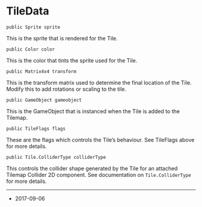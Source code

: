 # TileData

```
public Sprite sprite
```

This is the sprite that is rendered for the Tile.

```
public Color color
```

This is the color that tints the sprite used for the Tile.

```
public Matrix4x4 transform
```

This is the transform matrix used to determine the final location of the Tile. Modify this to add rotations or scaling to the tile.

```
public GameObject gameobject
```

This is the GameObject that is instanced when the Tile is added to the Tilemap. 

```
public TileFlags flags
```

These are the flags which controls the Tile’s behaviour. See TileFlags above for more details.

```
public Tile.ColliderType colliderType
```

This controls the collider shape generated by the Tile for an attached Tilemap Collider 2D component. See documentation on `Tile.ColliderType` for more details.

---

* <span class="page-edit">2017-09-06 <!-- include IncludeTextNewPageSomeEdit --></span>
